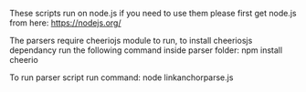 These scripts run on node.js if you need to use them please first get node.js from here: https://nodejs.org/

The parsers require cheeriojs module to run, to install cheeriosjs dependancy run the following command inside parser folder:
npm install cheerio

To run parser script run command:
node linkanchorparse.js <directory>